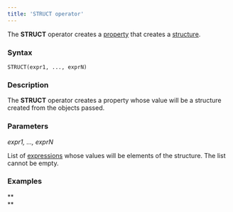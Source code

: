 ```yaml
---
title: 'STRUCT operator'
---
```


The **STRUCT** operator creates a [property](Properties.md) that creates a [structure](Structure_operations_STRUCT.md).

### Syntax

    STRUCT(expr1, ..., exprN)   

### Description

The **STRUCT** operator creates a property whose value will be a structure created from the objects passed. 

### Parameters

*expr1, ..., exprN*

List of [expressions](Expression.md) whose values will be elements of the structure. The list cannot be empty.

### Examples



**  
**
